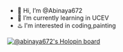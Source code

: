 - 👋 Hi, I’m @Abinaya672
- 🌱 I’m currently learning in UCEV
- ♨️ I'm interested in coding,painting


[![@abinaya672's Holopin board](https://holopin.me/abinaya672)](https://holopin.io/@abinaya672)

